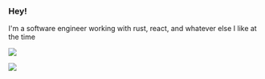 ### Hey!
I'm a software engineer working with rust, react, and whatever else I like at the time

![](https://github-readme-stats.vercel.app/api?username=dchicchon&show_icons=true&theme=nightowl)

![](https://github-readme-stats.vercel.app/api/top-langs/?username=dchicchon&layout=compact&theme=nightowl&hide=html,css,php&langs_count=6)
